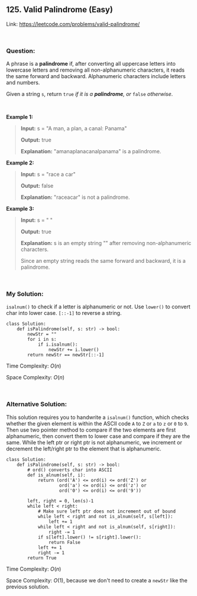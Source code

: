 ## 125. Valid Palindrome (Easy)

Link: https://leetcode.com/problems/valid-palindrome/

<br>

### Question:
A phrase is a __palindrome__ if, after converting all uppercase letters into lowercase letters and removing all non-alphanumeric characters, it reads the same forward and backward. Alphanumeric characters include letters and numbers.

Given a string `s`, return `true` *if it is a __palindrome__, or* `false` *otherwise*.

<br>

**Example 1:**
> **Input:** s = "A man, a plan, a canal: Panama"
> 
> **Output:** true
>
> **Explanation:** "amanaplanacanalpanama" is a palindrome.

**Example 2:**
> **Input:** s = "race a car"
> 
> **Output:** false
>
> **Explanation:** "raceacar" is not a palindrome.

**Example 3:**
> **Input:** s = " "
> 
> **Output:** true
>
> **Explanation:** s is an empty string "" after removing non-alphanumeric characters.
> 
> Since an empty string reads the same forward and backward, it is a palindrome.

<br>

### My Solution:
`isalnum()` to check if a letter is alphanumeric or not. Use `lower()` to convert char into lower case. `[::-1]` to reverse a string.
```
class Solution:
    def isPalindrome(self, s: str) -> bool:
        newStr = ""
        for i in s:
            if i.isalnum():
                newStr += i.lower()
        return newStr == newStr[::-1]
```
Time Complexity: $O(n)$

Space Complexity: $O(n)$

<br>

### Alternative Solution:
This solution requires you to handwrite a `isalnum()` function, which checks whether the given element is within the ASCII code `A` to `Z` or `a` to `z` or `0` to `9`.
Then use two pointer method to compare if the two elements are first alphanumeric, then convert them to lower case and compare if they are the same. While the left ptr or right ptr is not alphanumeric, we increment or decrement the left/right ptr to the element that is alphanumeric.
```
class Solution:
    def isPalindrome(self, s: str) -> bool:
        # ord() converts char into ASCII
        def is_alnum(self, i):
            return (ord('A') <= ord(i) <= ord('Z') or
                    ord('a') <= ord(i) <= ord('z') or
                    ord('0') <= ord(i) <= ord('9'))

        left, right = 0, len(s)-1
        while left < right:
            # Make sure left ptr does not increment out of bound
            while left < right and not is_alnum(self, s[left]):
                left += 1
            while left < right and not is_alnum(self, s[right]):
                right -= 1
            if s[left].lower() != s[right].lower():
                return False
            left += 1
            right -= 1
        return True
```
Time Complexity: $O(n)$

Space Complexity: $O(1)$, because we don't need to create a `newStr` like the previous solution.
